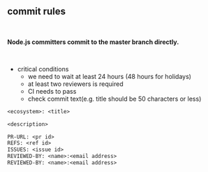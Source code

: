 ## commit rules

<br />

**Node.js committers commit to the master branch directly.**

<br />

* critical conditions
  * we need to wait at least 24 hours (48 hours for holidays)
  * at least two reviewers is required
  * CI needs to pass
  * check commit text(e.g. title should be 50 characters or less)

```txt
<ecosystem>: <title>

<description>

PR-URL: <pr id>
REFS: <ref id>
ISSUES: <issue id>
REVIEWED-BY: <name>:<email address>
REVIEWED-BY: <name>:<email address>
```
